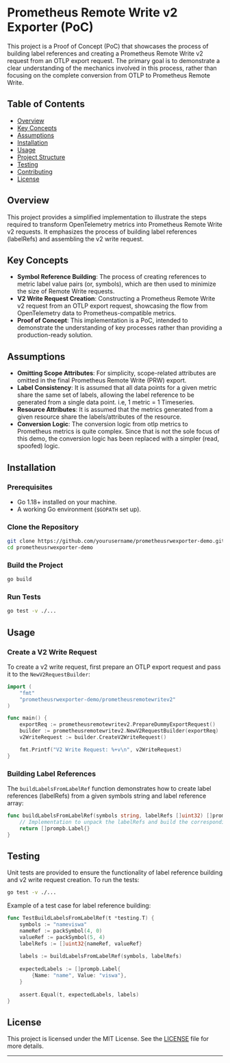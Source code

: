 # Prometheus Remote Write v2 Exporter (PoC)

This project is a Proof of Concept (PoC) that showcases the process of building label references and creating a Prometheus Remote Write v2 request from an OTLP export request. The primary goal is to demonstrate a clear understanding of the mechanics involved in this process, rather than focusing on the complete conversion from OTLP to Prometheus Remote Write.

## Table of Contents

- [Overview](#overview)
- [Key Concepts](#key-concepts)
- [Assumptions](#assumptions)
- [Installation](#installation)
- [Usage](#usage)
- [Project Structure](#project-structure)
- [Testing](#testing)
- [Contributing](#contributing)
- [License](#license)

## Overview

This project provides a simplified implementation to illustrate the steps required to transform OpenTelemetry metrics into Prometheus Remote Write v2 requests. It emphasizes the process of building label references (labelRefs) and assembling the v2 write request.

## Key Concepts

- **Symbol Reference Building**: The process of creating references to metric label value pairs (or, symbols), which are then used to minimize the size of Remote Write requests.
- **V2 Write Request Creation**: Constructing a Prometheus Remote Write v2 request from an OTLP export request, showcasing the flow from OpenTelemetry data to Prometheus-compatible metrics.
- **Proof of Concept**: This implementation is a PoC, intended to demonstrate the understanding of key processes rather than providing a production-ready solution.

## Assumptions

- **Omitting Scope Attributes**: For simplicity, scope-related attributes are omitted in the final Prometheus Remote Write (PRW) export.
- **Label Consistency**: It is assumed that all data points for a given metric share the same set of labels, allowing the label reference to be generated from a single data point. i.e, 1 metric = 1 Timeseries.
- **Resource Attributes**: It is assumed that the metrics generated from a given resource share the labels/attributes of the resource.
- **Conversion Logic**: The conversion logic from otlp metrics to Prometheus metrics is quite complex. Since that is not the sole focus of this demo, the conversion logic has been replaced with a simpler (read, spoofed) logic.

## Installation

### Prerequisites

- Go 1.18+ installed on your machine.
- A working Go environment (`$GOPATH` set up).

### Clone the Repository

```sh
git clone https://github.com/yourusername/prometheusrwexporter-demo.git
cd prometheusrwexporter-demo
```

### Build the Project

```sh
go build
```

### Run Tests

```sh
go test -v ./...
```

## Usage

### Create a V2 Write Request

To create a v2 write request, first prepare an OTLP export request and pass it to the `NewV2RequestBuilder`:

```go
import (
	"fmt"
	"prometheusrwexporter-demo/prometheusremotewritev2"
)

func main() {
	exportReq := prometheusremotewritev2.PrepareDummyExportRequest()
	builder := prometheusremotewritev2.NewV2RequestBuilder(exportReq)
	v2WriteRequest := builder.CreateV2WriteRequest()

	fmt.Printf("V2 Write Request: %+v\n", v2WriteRequest)
}
```

### Building Label References

The `buildLabelsFromLabelRef` function demonstrates how to create label references (labelRefs) from a given symbols string and label reference array:

```go
func buildLabelsFromLabelRef(symbols string, labelRefs []uint32) []prompb.Label {
	// Implementation to unpack the labelRefs and build the corresponding labels.
	return []prompb.Label{}
}
```

## Testing

Unit tests are provided to ensure the functionality of label reference building and v2 write request creation. To run the tests:

```sh
go test -v ./...
```

Example of a test case for label reference building:

```go
func TestBuildLabelsFromLabelRef(t *testing.T) {
    symbols := "nameviswa"
    nameRef := packSymbol(4, 0)
    valueRef := packSymbol(5, 4)
    labelRefs := []uint32{nameRef, valueRef}
    
    labels := buildLabelsFromLabelRef(symbols, labelRefs)
    
    expectedLabels := []prompb.Label{
        {Name: "name", Value: "viswa"},
    }
    
    assert.Equal(t, expectedLabels, labels)
}
```

## License

This project is licensed under the MIT License. See the [LICENSE](LICENSE) file for more details.

---
